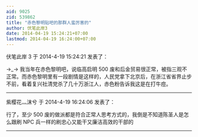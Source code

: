 ```yaml
---
aid: 9025
zid: 539862
title: "赤色黎明贴吧的那群人蛮厉害的"
author: 伏笔此岸3
date: 2014-04-19 15:24:21+07:00
lastmod: 2014-04-19 16:24:00+07:00
---
```


伏笔此岸 3 于 2014-4-19 15:24:21 发表了：

→_→ 我当年在赤色黎明吧，说临高启明 500 废和后金贸易很正常，被指三观不正常。而赤色黎明里有一段剧情是这样的，人民党拿下北京后，在浙江省省界止步不前，看着复兴社清党杀了几十万浙江人，赤色粉告诉我这是在打牛痘。

---

紫樱花灬沫兮 于 2014-4-19 16:24:06 发表了：

行了，至少 500 废的做派都是符合正常人思考方式的，我倒是不知道陈圣人是怎么跟刷 NPC 兵一样的刷忠心又能干又廉洁高效的干部的

---
